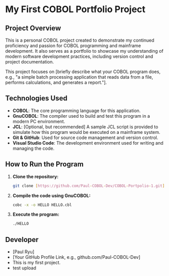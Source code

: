 # My First COBOL Portfolio Project

## Project Overview

This is a personal COBOL project created to demonstrate my continued proficiency and passion for COBOL programming and mainframe development. It also serves as a portfolio to showcase my understanding of modern software development practices, including version control and project documentation.

This project focuses on [briefly describe what your COBOL program does, e.g., "a simple batch processing application that reads data from a file, performs calculations, and generates a report."].

## Technologies Used

* **COBOL**: The core programming language for this application.
* **GnuCOBOL**: The compiler used to build and test this program in a modern PC environment.
* **JCL**: [Optional, but recommended] A sample JCL script is provided to simulate how this program would be executed on a mainframe system.
* **Git & GitHub**: Used for source code management and version control.
* **Visual Studio Code**: The development environment used for writing and managing the code.

## How to Run the Program

1.  **Clone the repository:**
    ```bash
    git clone [https://github.com/Paul-COBOL-Dev/COBOL-Portpolio-1.git](https://github.com/Paul-COBOL-Dev/COBOL-Portpolio-1.git)
    ```
2.  **Compile the code using GnuCOBOL:**
    ```bash
    cobc -x -o HELLO HELLO.cbl
    ```
3.  **Execute the program:**
    ```bash
    ./HELLO
    ```

## Developer

* [Paul Ryu]
* [Your GitHub Profile Link, e.g., github.com/Paul-COBOL-Dev]
* This is my first project.
* test upload 